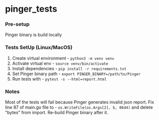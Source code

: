 # pinger_tests

### Pre-setup
Pinger binary is build locally

### Tests SetUp (Linux/MacOS)
1. Create virtual environment - `python3 -m venv venv`
2. Activate virtual env - `source venv/bin/activate`
3. Install dependencies - `pip install -r requirements.txt`
4. Set Pinger binary path - `export PINGER_BINARY=/path/to/Pinger`
5. Run tests with - `pytest -s --html=report.html`


### Notes

Most of the tests will fail because Pinger generates invalid json report. 
Fix line 87 of main.go file to - `os.WriteFile(os.Args[2], b, 0644)` and delete "bytes" from import.
Re-build Pinger binary after it. 
